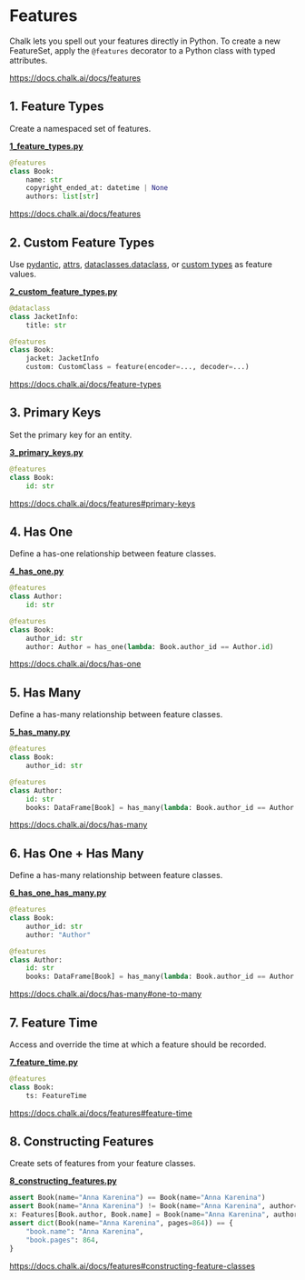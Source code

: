# Features
Chalk lets you spell out your features directly in Python.
To create a new FeatureSet, apply the `@features` decorator
to a Python class with typed attributes.

https://docs.chalk.ai/docs/features


## 1. Feature Types
Create a namespaced set of features.

**[1_feature_types.py](1_feature_types.py)**

```python
@features
class Book:
    name: str
    copyright_ended_at: datetime | None
    authors: list[str]
```
https://docs.chalk.ai/docs/features


## 2. Custom Feature Types
Use [pydantic](https://docs.chalk.ai/docs/feature-types#pydantic-models),
[attrs](https://docs.chalk.ai/docs/feature-types#attrs), 
[dataclasses.dataclass](https://docs.chalk.ai/docs/feature-types#dataclass),
or [custom types](https://docs.chalk.ai/docs/feature-types#custom-serializers) as feature values.

**[2_custom_feature_types.py](2_custom_feature_types.py)**

```python
@dataclass
class JacketInfo:
    title: str

@features
class Book:
    jacket: JacketInfo
    custom: CustomClass = feature(encoder=..., decoder=...)
```
https://docs.chalk.ai/docs/feature-types


## 3. Primary Keys
Set the primary key for an entity.

**[3_primary_keys.py](3_primary_keys.py)**

```python
@features
class Book:
    id: str
```
https://docs.chalk.ai/docs/features#primary-keys

## 4. Has One
Define a has-one relationship between feature classes.

**[4_has_one.py](4_has_one.py)**

```python
@features
class Author:
    id: str

@features
class Book:
    author_id: str
    author: Author = has_one(lambda: Book.author_id == Author.id)
```
https://docs.chalk.ai/docs/has-one


## 5. Has Many
Define a has-many relationship between feature classes.

**[5_has_many.py](5_has_many.py)**

```python
@features
class Book:
    author_id: str

@features
class Author:
    id: str
    books: DataFrame[Book] = has_many(lambda: Book.author_id == Author.id)
```
https://docs.chalk.ai/docs/has-many

## 6. Has One + Has Many
Define a has-many relationship between feature classes.

**[6_has_one_has_many.py](6_has_one_has_many.py)**

```python
@features
class Book:
    author_id: str
    author: "Author"

@features
class Author:
    id: str
    books: DataFrame[Book] = has_many(lambda: Book.author_id == Author.id)
```
https://docs.chalk.ai/docs/has-many#one-to-many


## 7. Feature Time
Access and override the time at which a feature should be recorded.

**[7_feature_time.py](7_feature_time.py)**

```python
@features
class Book:
    ts: FeatureTime
```
https://docs.chalk.ai/docs/features#feature-time

## 8. Constructing Features
Create sets of features from your feature classes.

**[8_constructing_features.py](8_constructing_features.py)**

```python
assert Book(name="Anna Karenina") == Book(name="Anna Karenina")
assert Book(name="Anna Karenina") != Book(name="Anna Karenina", author="Leo Tolstoy")
x: Features[Book.author, Book.name] = Book(name="Anna Karenina", author="Leo Tolstoy")
assert dict(Book(name="Anna Karenina", pages=864)) == {
    "book.name": "Anna Karenina",
    "book.pages": 864,
}
```
https://docs.chalk.ai/docs/features#constructing-feature-classes
